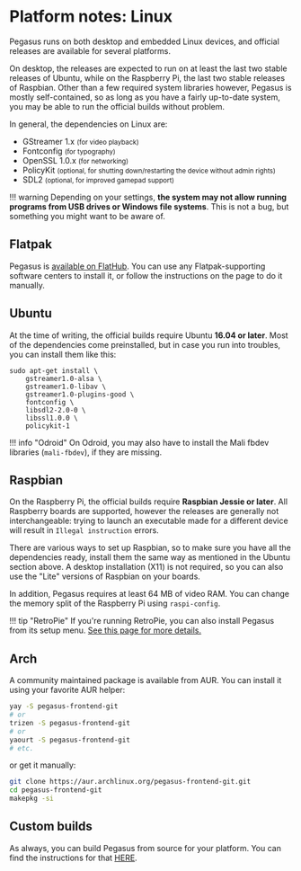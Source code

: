 # Platform notes: Linux

Pegasus runs on both desktop and embedded Linux devices, and official releases are available for several platforms.

On desktop, the releases are expected to run on at least the last two stable releases of Ubuntu, while on the Raspberry Pi, the last two stable releases of Raspbian. Other than a few required system libraries however, Pegasus is mostly self-contained, so as long as you have a fairly up-to-date system, you may be able to run the official builds without problem.

In general, the dependencies on Linux are:

- GStreamer 1.x <small>(for video playback)</small>
- Fontconfig <small>(for typography)</small>
- OpenSSL 1.0.x <small>(for networking)</small>
- PolicyKit <small>(optional, for shutting down/restarting the device without admin rights)</small>
- SDL2 <small>(optional, for improved gamepad support)</small>

!!! warning
    Depending on your settings, **the system may not allow running programs from USB drives or Windows file systems**. This is not a bug, but something you might want to be aware of.


## Flatpak

Pegasus is [available on FlatHub](https://flathub.org/apps/details/org.pegasus_frontend.Pegasus). You can use any Flatpak-supporting software centers to install it, or follow the instructions on the page to do it manually.


## Ubuntu

At the time of writing, the official builds require Ubuntu **16.04 or later**. Most of the dependencies come preinstalled, but in case you run into troubles, you can install them like this:

```
sudo apt-get install \
    gstreamer1.0-alsa \
    gstreamer1.0-libav \
    gstreamer1.0-plugins-good \
    fontconfig \
    libsdl2-2.0-0 \
    libssl1.0.0 \
    policykit-1
```

!!! info "Odroid"
    On Odroid, you may also have to install the Mali fbdev libraries (`mali-fbdev`), if they are missing.


## Raspbian

On the Raspberry Pi, the official builds require **Raspbian Jessie or later**. All Raspberry boards are supported, however the releases are generally not interchangeable: trying to launch an executable made for a different device will result in `Illegal instruction` errors.

There are various ways to set up Raspbian, so to make sure you have all the dependencies ready, install them the same way as mentioned in the Ubuntu section above. A desktop installation (X11) is not required, so you can also use the "Lite" versions of Raspbian on your boards.

In addition, Pegasus requires at least 64 MB of video RAM. You can change the memory split of the Raspberry Pi using `raspi-config`.

!!! tip "RetroPie"
    If you're running RetroPie, you can also install Pegasus from its setup menu. [See this page for more details.](platform-retropie.md)


## Arch

A community maintained package is available from AUR. You can install it using your favorite AUR helper:

```sh
yay -S pegasus-frontend-git
# or
trizen -S pegasus-frontend-git
# or
yaourt -S pegasus-frontend-git
# etc.
```

or get it manually:

```sh
git clone https://aur.archlinux.org/pegasus-frontend-git.git
cd pegasus-frontend-git
makepkg -si
```


## Custom builds

As always, you can build Pegasus from source for your platform. You can find the instructions for that [HERE](../dev/build.md).
